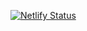 [![Netlify Status](https://api.netlify.com/api/v1/badges/916f139a-9b69-4b92-bdc3-ee00d19a5045/deploy-status)](https://app.netlify.com/sites/massapneusborracharia/deploys)
<!--Meu primeiro projeto na empresa do meu Pai-->
